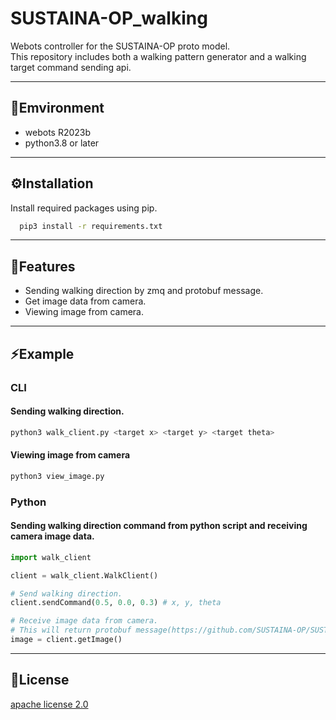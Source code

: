 
# SUSTAINA-OP_walking

Webots controller for the SUSTAINA-OP proto model.  
This repository includes both a walking pattern generator and a walking target command sending api.

---

## 👀Emvironment
- webots R2023b
- python3.8 or later
---

## ⚙️Installation

Install required packages using pip.

```bash
  pip3 install -r requirements.txt
```

---  
## 🧬Features

- Sending walking direction by zmq and protobuf message.
- Get image data from camera.
- Viewing image from camera.

---  

## ⚡️Example

### CLI

#### **Sending walking direction.**

```bash
python3 walk_client.py <target x> <target y> <target theta>
```


#### **Viewing image from camera**
```bash
python3 view_image.py
```

### Python
    
#### Sending walking direction command from python script and receiving camera image data.

```python
import walk_client

client = walk_client.WalkClient()

# Send walking direction.
client.sendCommand(0.5, 0.0, 0.3) # x, y, theta

# Receive image data from camera.
# This will return protobuf message(https://github.com/SUSTAINA-OP/SUSTAINA-OP_Webots/blob/master/webots/controllers/SUSTAINA-OP_walking/walk_command.proto). 
image = client.getImage() 

```

--- 

## 🧾License

[apache license 2.0](https://www.apache.org/licenses/LICENSE-2.0)
